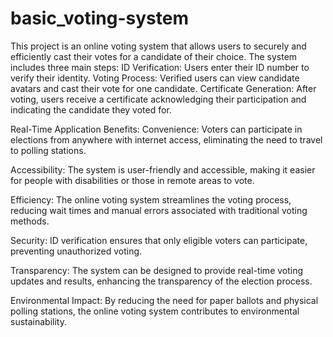 # basic_voting-system
This project is an online voting system that allows users to securely and efficiently cast their votes for a candidate of their choice. The system includes three main steps:
ID Verification: Users enter their ID number to verify their identity.
Voting Process: Verified users can view candidate avatars and cast their vote for one candidate.
Certificate Generation: After voting, users receive a certificate acknowledging their participation and indicating the candidate they voted for.

Real-Time Application Benefits:
Convenience: Voters can participate in elections from anywhere with internet access, eliminating the need to travel to polling stations.

Accessibility: The system is user-friendly and accessible, making it easier for people with disabilities or those in remote areas to vote.

Efficiency: The online voting system streamlines the voting process, reducing wait times and manual errors associated with traditional voting methods.

Security: ID verification ensures that only eligible voters can participate, preventing unauthorized voting.

Transparency: The system can be designed to provide real-time voting updates and results, enhancing the transparency of the election process.

Environmental Impact: By reducing the need for paper ballots and physical polling stations, the online voting system contributes to environmental sustainability.
